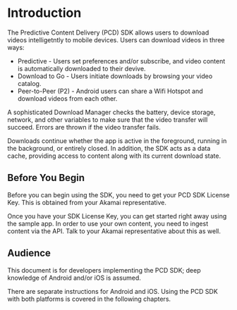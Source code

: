 # Introduction

The Predictive Content Delivery (PCD) SDK allows users to download videos intelligetntly to mobile devices. Users can download videos in three ways:

* Predictive - Users set preferences and/or subscribe, and video content is automatically downloaded to their devive. 
* Download to Go - Users initiate downloads by browsing your video catalog.
* Peer-to-Peer (P2) - Android users can share a Wifi Hotspot and download videos from each other. 

A sophisticated Download Manager checks the battery, device storage, network, and other variables to make sure that the video transfer will succeed. Errors are thrown if the video transfer fails. 

Downloads  continue whether the app is active in the foreground, running in the background, or entirely closed. In addition, the SDK acts as a data cache, providing access to content along with its current download state. 

## Before You Begin

Before you can begin using the SDK, you need to get your PCD SDK License Key. This is obtained from your Akamai representative. 

Once you have your SDK License Key, you can get started right away using the sample app. In order to use your own content, you need to ingest content via the API. Talk to your Akamai representative about this as well. 

## Audience

This document is for developers implementing the PCD SDK; deep knowledge of Android and/or iOS is assumed. 

There are separate instructions for Android and iOS. Using the PCD SDK with both platforms is covered in the following chapters. 


